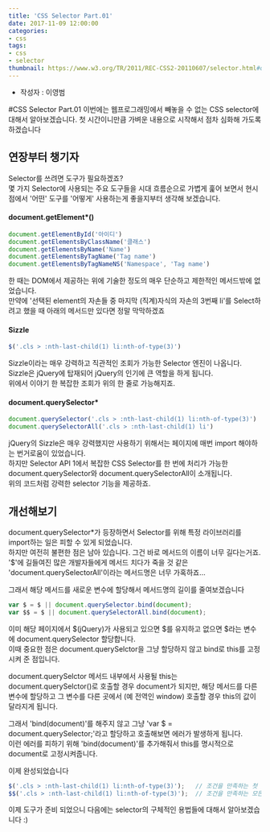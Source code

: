 ```yaml
---
title: 'CSS Selector Part.01'
date: 2017-11-09 12:00:00
categories:
- css
tags:
- css
- selector
thumbnail: https://www.w3.org/TR/2011/REC-CSS2-20110607/selector.html#q5.0
---
```


* 작성자 : 이영범

#CSS Selector Part.01
이번에는 웹프로그래밍에서 빼놓을 수 없는 CSS selector에 대해서 알아보겠습니다.
첫 시간이니만큼 가벼운 내용으로 시작해서 점차 심화해 가도록 하겠습니다

## 연장부터 챙기자
Selector를 쓰려면 도구가 필요하겠죠? <br>
몇 가지 Selector에 사용되는 주요 도구들을 시대 흐름순으로 가볍게 훑어 보면서 현시점에서 '어떤' 도구를 '어떻게' 사용하는게 좋을지부터 생각해 보겠습니다.

#### document.getElement*()
```javascript
document.getElementById('아이디')
document.getElementsByClassName('클래스')
document.getElementsByName('Name')
document.getElementsByTagName('Tag name')
document.getElementsByTagNameNS('Namespace', 'Tag name')
```
한 때는 DOM에서 제공하는 위에 기술한 정도의 매우 단순하고 제한적인 메서드밖에 없었습니다.<br> 
만약에 '선택된 element의 자손들 중 마지막 (직계)자식의 자손의 3번째 li'를 Select하려고 했을 때 아래의 메서드만 있다면 정말 막막하겠죠       

#### Sizzle 
```javascript
$('.cls > :nth-last-child(1) li:nth-of-type(3)')
```
Sizzle이라는 매우 강력하고 직관적인 조회가 가능한 Selector 엔진이 나옵니다. <br>
Sizzle은 jQuery에 탑재되어 jQuery의 인기에 큰 역할을 하게 됩니다. <br>
위에서 이야기 한 복잡한 조회가 위의 한 줄로 가능해지죠.
  
#### document.querySelector*
```javascript
document.querySelector('.cls > :nth-last-child(1) li:nth-of-type(3)')
document.querySelectorAll('.cls > :nth-last-child(1) li')
```
jQuery의 Sizzle은 매우 강력했지만 사용하기 위해서는 페이지에 매번 import 해야하는 번거로움이 있었습니다.<br>
하지만 Selector API 1에서 복잡한 CSS Selector를 한 번에 처리가 가능한 document.querySelector와 document.querySelectorAll이 소개됩니다.<br>
위의 코드처럼 강력한 selector 기능을 제공하죠.<br>

## 개선해보기
document.querySelector*가 등장하면서 Selector를 위해 특정 라이브러리를 import하는 일은 피할 수 있게 되었습니다.<br>
하지만 여전히 불편한 점은 남아 있습니다. 그건 바로 메서드의 이름이 너무 길다는거죠.<br>
'$'에 길들여진 많은 개발자들에게 메서드 치다가 죽을 것 같은 'document.querySelectorAll'이라는 메서드명은 너무 가혹하죠...

그래서 해당 메서드를 새로운 변수에 할당해서 메서드명의 길이를 줄여보겠습니다
```javascript
var $ = $ || document.querySelector.bind(document);
var $$ = $ || document.querySelectorAll.bind(document);
```
이미 해당 페이지에서 $(jQuery)가 사용되고 있으면 $를 유지하고 없으면 $라는 변수에 document.querySelector 할당합니다.<br>
이때 중요한 점은 document.querySelctor을 그냥 할당하지 않고 bind로 this를 고정시켜 준 점입니다.<br>

document.querySelctor 메서드 내부에서 사용될 this는 document.querySelctor()로 호출할 경우 document가 되지만, 해당 메서드를 다른 변수에 할당하고 그 변수를 다른 곳에서 (예 전역인 window) 호출할 경우 this의 값이 달라지게 됩니다.<br>

그래서 'bind(document)'를 해주지 않고 그냥 'var $ = document.querySelector;'라고 할당하고 호출해보면 에러가 발생하게 됩니다.<br>
이런 에러를 피하기 위해 'bind(document)'를 추가해줘서 this를 명시적으로 document로 고정시켜줍니다.

이제 완성되었습니다
```javascript
$('.cls > :nth-last-child(1) li:nth-of-type(3)');   // 조건을 만족하는 첫 번째 element만 select
$$('.cls > :nth-last-child(1) li:nth-of-type(3)');  // 조건을 만족하는 모든 element select
```


이제 도구가 준비 되었으니 다음에는 selector의 구체적인 용법들에 대해서 알아보겠습니다 :) 